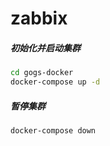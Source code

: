 # zabbix


##### 初始化并启动集群
```bash
cd gogs-docker
docker-compose up -d
```
##### 暂停集群
```bash
docker-compose down
```

